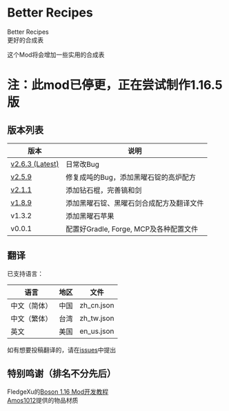 # Better Recipes
Better Recipes  
更好的合成表  

这个Mod将会增加一些实用的合成表    

# 注：此mod已停更，正在尝试制作1.16.5版

## 版本列表  

|版本|说明|
|---------------|--------------------------------|
|[v2.6.3 (Latest)](https://github.com/sjc0910/BetterRecipes/releases/tag/v2.6.3)|日常改Bug|
|[v2.5.9](https://github.com/sjc0910/BetterRecipes/releases/tag/v2.5.9/)|修复成吨的Bug，添加黑曜石锭的高炉配方|
|[v2.1.1](https://github.com/sjc0910/BetterRecipes/releases/tag/v2.1.1/)|添加钻石棍，完善镐和剑|
|[v1.8.9](https://github.com/sjc0910/BetterRecipes/releases/tag/v1.8.9/)|添加黑曜石锭、黑曜石剑合成配方及翻译文件|
|v1.3.2|添加黑曜石苹果|
|v0.0.1|配置好Gradle, Forge, MCP及各种配置文件|

## 翻译
已支持语言：
 
|语言|地区|文件|
|----------|---|----------|
|中文（简体）|中国|zh_cn.json|
|中文（繁体）|台湾|zh_tw.json|
|英文|美国|en_us.json|

如有想要投稿翻译的，请在[issues](https://github.com/sjc0910/BetterRecipes/issues)中提出

## 特别鸣谢（排名不分先后）
FledgeXu的[Boson 1.16 Mod开发教程](https://www.mcbbs.net/thread-1122554-1-1.html)  
[Amos1012](https://github.com/Amos1012)提供的物品材质
